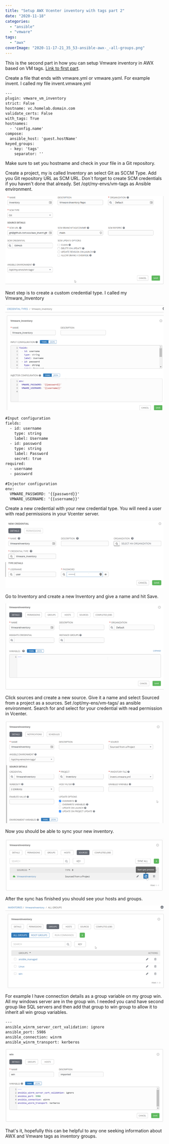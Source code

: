 ```yaml
---
title: "Setup AWX Vcenter inventory with tags part 2"
date: "2020-11-18"
categories: 
  - "ansible"
  - "vmware"
tags: 
  - "awx"
coverImage: "2020-11-17-21_35_53-ansible-awx-_-all-groups.png"
---
```


This is the second part in how you can setup Vmware inventory in AWX based on VM tags. [Link to first part](/2020-11-04-setup-awx-vcenter-inventory-with-tags-part-1).

Create a file that ends with vmware.yml or vmware.yaml. For example invent. I called my file invent.vmware.yml

```
---
plugin: vmware_vm_inventory
strict: False
hostname: vc.homelab.domain.com
validate_certs: False
with_tags: True
hostnames: 
  - 'config.name'
compose:
  ansible_host: 'guest.hostName'
keyed_groups:
  - key: 'tags'
    separator: ''
```

Make sure to set you hostname and check in your file in a Git repository.

Create a project, my is called Inventory an select Git as SCCM Type. Add you Git repository URL as SCM URL. Don´t forget to create SCM credentials if you haven't done that already. Set /opt/my-envs/vm-tags as Ansible environment.

![](/wp-content/uploads/2020/11/ansible-awx-_-create-project.png)

Next step is to create a custom credential type. I called my Vmware\_Inventory

![](/wp-content/uploads/2020/11/credentialtype.png?w=1024)

```
#Input configuration
fields:
  - id: username
    type: string
    label: Username
  - id: password
    type: string
    label: Password
    secret: true
required:
  - username
  - password

#Injector configuration
env:
  VMWARE_PASSWORD: '{{password}}'
  VMWARE_USERNAME: '{{username}}'

```

Create a new credential with your new credential type. You will need a user with read permissions in your Vcenter server.

![](/wp-content/uploads/2020/11/create-inventory-credential.png?w=1024)

Go to Inventory and create a new Inventory and give a name and hit Save.

![](/wp-content/uploads/2020/11/2020-11-13-21_20_29-ansible-awx-_-vmwareinventory.png?w=1024)

Click sources and create a new source. Give it a name and select Sourced from a project as a sources. Set /opt/my-ens/vm-tags/ as ansible environment. Search for and select for your credential with read permission in Vcenter.

![](/wp-content/uploads/2020/11/inventoury-sources.png?w=1024)

Now you should be able to sync your new inventory.

![](/wp-content/uploads/2020/11/start-sync.png?w=1024)

After the sync has finished you should see your hosts and groups.

![](/wp-content/uploads/2020/11/2020-11-17-21_35_53-ansible-awx-_-all-groups-1.png?w=1024)

For example I have connection details as a group variable on my group win. All my windows server are in the group win. I needed you cand have second group like SQL servers and then add that group to win group to allow it to inherit all win group variables.

```
---
ansible_winrm_server_cert_validation: ignore
ansible_port: 5986
ansible_connection: winrm
ansible_winrm_transport: kerberos
```

![](/wp-content/uploads/2020/11/win-grouc2a8p.png?w=1024)

That's it, hopefully this can be helpful to any one seeking information about AWX and Vmware tags as inventory groups.
